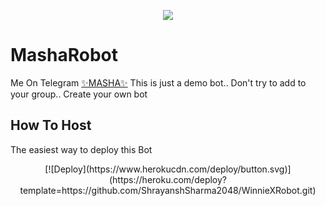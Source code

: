 <p align="center">
  <img src="https://telegra.ph/file/4a3e516e7776f189a6460.jpg">
</p>

# MashaRobot
Me On Telegram [✨MASHA✨](https://t.me/MashaRoBot)
This is just a demo bot.. Don't try to add to your group.. Create your own bot 
## How To Host
The easiest way to deploy this Bot

<p align="center"> [![Deploy](https://www.herokucdn.com/deploy/button.svg)](https://heroku.com/deploy?template=https://github.com/ShrayanshSharma2048/WinnieXRobot.git)
